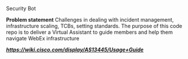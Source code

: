 Security Bot

**Problem statement**
Challenges in dealing with incident management, infrastructure scaling, TCBs, setting standards.
The purpose of this code repo is to deliver a Virtual Assistant to guide members and help them navigate WebEx infrastructure

***https://wiki.cisco.com/display/AS13445/Usage+Guide***
